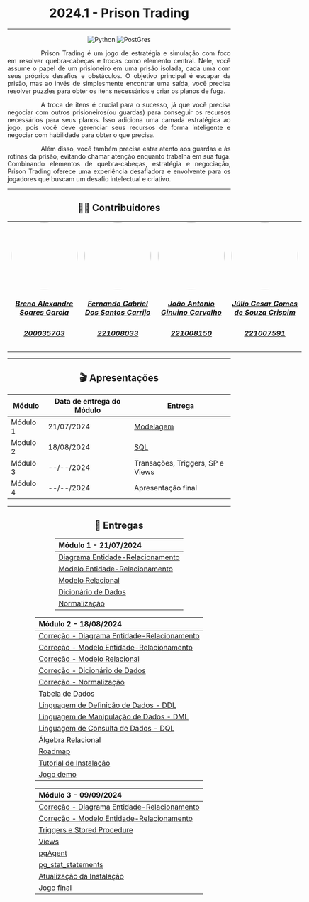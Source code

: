 <center>

# 2024.1 - Prison Trading
</center>

---

<center>

![Python](https://img.shields.io/badge/Python-3776AB?style=for-the-badge&logo=python&logoColor=white)
![PostGres](https://img.shields.io/badge/PostgreSQL-316192?style=for-the-badge&logo=postgresql&logoColor=white)

</center>

<p style="text-indent: 2cm; text-align: justify;">
Prison Trading  é um jogo de estratégia e simulação com foco em resolver quebra-cabeças e trocas como elemento central. Nele, você assume o papel de um prisioneiro em uma prisão isolada, cada uma com seus próprios desafios e obstáculos. O objetivo principal é escapar da prisão, mas ao invés de simplesmente encontrar uma saída, você precisa resolver puzzles  para obter os itens necessários e criar os planos de fuga.
</p>


<p style="text-indent: 2cm; text-align: justify;">
A troca de itens é crucial para o sucesso, já que você precisa negociar com outros prisioneiros(ou guardas) para conseguir os recursos necessários para seus planos. Isso adiciona uma camada estratégica ao jogo, pois você deve gerenciar seus recursos de forma inteligente e negociar com habilidade para obter o que precisa.
</p>

<p style="text-indent: 2cm; text-align: justify;">
Além disso, você também precisa estar atento aos guardas e às rotinas da prisão, evitando chamar atenção enquanto trabalha em sua fuga. Combinando elementos de quebra-cabeças, estratégia e negociação, Prison Trading  oferece uma experiência desafiadora e envolvente para os jogadores que buscam um desafio intelectual e criativo.
</p>

---

<center>

## 👨‍🎓 Contribuidores

</center>


<table style="margin: 0 auto; width: fit-content;">
    <tr>
        <td align="center">
            <a href="https://github.com/brenoalexandre0">
                <img style="border-radius: 50%;" src="https://github.com/brenoalexandre0.png" width="150px;"/>
                <h5 class="text-center"> Breno Alexandre Soares Garcia  </h5>
                <h5 class="text-center"> 200035703 </h5>
            </a>
        </td>
        <td align="center">
            <a href="https://github.com/show-dawn">
                <img style="border-radius: 50%;" src="https://github.com/show-dawn.png" width="150px;"/>
                <h5 class="text-center">Fernando Gabriel Dos Santos Carrijo <br> </h5>
                <h5 class="text-center"> 221008033 </h5>
            </a>
        </td>
       <td align="center">
            <a href="https://github.com/joaoseisei">
                <img style="border-radius: 50%;" src="https://github.com/joaoseisei.png" width="150px;"/>
                <h5 class="text-center"> João Antonio Ginuino Carvalho <br></h5>
                <h5 class="text-center"> 221008150 </h5>
            </a>
        </td>
      <td align="center">
            <a href="https://github.com/Julio1099">
                <img style="border-radius: 50%;" src="https://github.com/Julio1099.png" width="150px;"/>
                <h5 class="text-center"> Júlio Cesar Gomes de Souza Crispim <br> </h5>
                <h5 class="text-center"> 221007591 </h5>
            </a>
        </td>
</table>

---

<center>

## 🎬 Apresentações

</center>

<div style="margin: 0 auto; width: fit-content;">

| Módulo   | Data de entrega do Módulo | Entrega                                                                      |
|----------|---------------------------|------------------------------------------------------------------------------|
| Módulo 1 | 21/07/2024                | [Modelagem](https://sbd1.github.io/2024.1-Prison-Trading/#/Modulo-1/Modulo1) |
| Modulo 2 | 18/08/2024                | [SQL](https://sbd1.github.io/2024.1-Prison-Trading/#/Modulo-2/Modulo2)       |
| Módulo 3 | --/--/2024                | Transações, Triggers, SP e Views                                             |
| Módulo 4 | --/--/2024                | Apresentação final                                                           |

</div>

---

<center>

## 📅 Entregas

</center>

<div style="margin: 0 auto; width: fit-content;">

| Módulo 1 - 21/07/2024                                                                           |
|:------------------------------------------------------------------------------------------------|
| [Diagrama Entidade-Relacionamento](https://sbd1.github.io/2024.1-Prison-Trading/#/Modulo-1/DER) |
| [Modelo Entidade-Relacionamento](https://sbd1.github.io/2024.1-Prison-Trading/#/Modulo-1/MER)   |
| [Modelo Relacional](https://sbd1.github.io/2024.1-Prison-Trading/#/Modulo-1/MERL)               |
| [Dicionário de Dados](https://sbd1.github.io/2024.1-Prison-Trading/#/Modulo-1/DD)               |
| [Normalização](https://sbd1.github.io/2024.1-Prison-Trading/#/Modulo-1/NORM)                    |

</div>


<div style="margin: 0 auto; width: fit-content;">

| Módulo 2 - 18/08/2024                                                                                      |
|:-----------------------------------------------------------------------------------------------------------|
| [Correção - Diagrama Entidade-Relacionamento](https://sbd1.github.io/2024.1-Prison-Trading/#/Modulo-1/DER) |
| [Correção - Modelo Entidade-Relacionamento](https://sbd1.github.io/2024.1-Prison-Trading/#/Modulo-1/MER)   |
| [Correção - Modelo Relacional](https://sbd1.github.io/2024.1-Prison-Trading/#/Modulo-1/MERL)               |
| [Correção - Dicionário de Dados](https://sbd1.github.io/2024.1-Prison-Trading/#/Modulo-1/DD)               |
| [Correção - Normalização](https://sbd1.github.io/2024.1-Prison-Trading/#/Modulo-1/NORM)                    |
| [Tabela de Dados](https://sbd1.github.io/2024.1-Prison-Trading/#/Modulo-2/TDs)                             |
| [Linguagem de Definição de Dados - DDL](https://sbd1.github.io/2024.1-Prison-Trading/#/Modulo-2/DDL)       |
| [Linguagem de Manipulação de Dados - DML](https://sbd1.github.io/2024.1-Prison-Trading/#/Modulo-2/DML)     |
| [Linguagem de Consulta de Dados - DQL](https://sbd1.github.io/2024.1-Prison-Trading/#/Modulo-2/DQL)        |
| [Álgebra Relacional](https://sbd1.github.io/2024.1-Prison-Trading/#/Modulo-2/AL-REL)                       |
| [Roadmap](https://sbd1.github.io/2024.1-Prison-Trading/#/Jogo/Roadmap)                                     |
| [Tutorial de Instalação](https://sbd1.github.io/2024.1-Prison-Trading/#/Jogo/Info)                         |
| [Jogo demo](https://github.com/SBD1/2024.1-Prison-Trading/blob/main/src/main.py)                           |

</div>

<div style="margin: 0 auto; width: fit-content;">

| Módulo 3 - 09/09/2024                                                                                      |
|:-----------------------------------------------------------------------------------------------------------|
| [Correção - Diagrama Entidade-Relacionamento](https://sbd1.github.io/2024.1-Prison-Trading/#/Modulo-1/DER) |
| [Correção - Modelo Entidade-Relacionamento](https://sbd1.github.io/2024.1-Prison-Trading/#/Modulo-1/MER)   |
| [Triggers e Stored Procedure](https://sbd1.github.io/2024.1-Prison-Trading/#/Modulo-3/Triggers)                |
| [Views](https://sbd1.github.io/2024.1-Prison-Trading/#/Modulo-3/views)                                        |
| [pgAgent](https://sbd1.github.io/2024.1-Prison-Trading/#/Modulo-3/pgagent)                                    |
| [pg_stat_statements](https://sbd1.github.io/2024.1-Prison-Trading/#/Modulo-3/pgstatstatements)                          |
| [Atualização da Instalação](https://sbd1.github.io/2024.1-Prison-Trading/#/Jogo/Info)                   |
| [Jogo final](https://github.com/SBD1/2024.1-Prison-Trading/blob/main/src/main.py)                          |

</div>